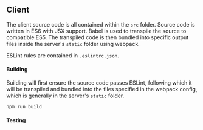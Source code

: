 ## Client

The client source code is all contained within the `src` folder. Source code is written in ES6 with JSX support. Babel is used to transpile the source to compatible ES5. The transpiled code is then bundled into specific output files inside the server's `static` folder using webpack.

ESLint rules are contained in `.eslintrc.json`.

#### Building
Building will first ensure the source code passes ESLint, following which it will be transpiled and bundled into the files specified in the webpack config, which is generally in the server's `static` folder.

`npm run build`

#### Testing
